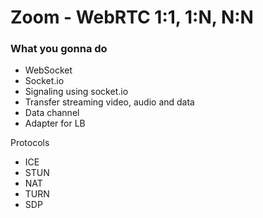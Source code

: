 # Zoom - WebRTC 1:1, 1:N, N:N

### What you gonna do

- WebSocket
- Socket.io
- Signaling using socket.io
- Transfer streaming video, audio and data
- Data channel
- Adapter for LB

Protocols
- ICE
- STUN
- NAT
- TURN
- SDP
